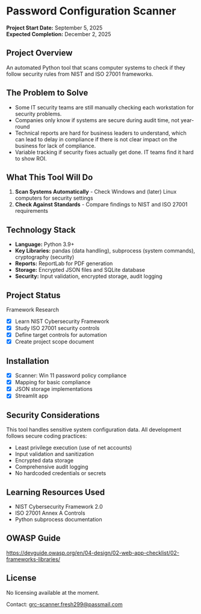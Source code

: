 # Password Configuration Scanner

**Project Start Date:** September 5, 2025  
**Expected Completion:** December 2, 2025  

## Project Overview

An automated Python tool that scans computer systems to check if they follow security rules from NIST and ISO 27001 frameworks.

## The Problem to Solve

- Some IT security teams are still manually checking each workstation for security problems.
- Companies only know if systems are secure during audit time, not year-round
- Technical reports are hard for business leaders to understand, which can lead to delay in compliance if there is not clear impact on the business for lack of compliance.
- Variable tracking if security fixes actually get done. IT teams find it hard to show ROI.

## What This Tool Will Do

1. **Scan Systems Automatically** - Check Windows and (later) Linux computers for security settings
2. **Check Against Standards** - Compare findings to NIST and ISO 27001 requirements


## Technology Stack

- **Language:** Python 3.9+
- **Key Libraries:** pandas (data handling), subprocess (system commands), cryptography (security)
- **Reports:** ReportLab for PDF generation
- **Storage:** Encrypted JSON files and SQLite database
- **Security:** Input validation, encrypted storage, audit logging

## Project Status

Framework Research
- [X] Learn NIST Cybersecurity Framework
- [X] Study ISO 27001 security controls
- [X] Define target controls for automation
- [X] Create project scope document

## Installation
- [X] Scanner: Win 11 password policy compliance
- [X] Mapping for basic compliance
- [X] JSON storage implementations
- [X] Streamlit app

## Security Considerations

This tool handles sensitive system configuration data. All development follows secure coding practices:
- Least privilege execution (use of net accounts)
- Input validation and sanitization
- Encrypted data storage
- Comprehensive audit logging
- No hardcoded credentials or secrets

## Learning Resources Used
- NIST Cybersecurity Framework 2.0
- ISO 27001 Annex A Controls
- Python subprocess documentation

## OWASP Guide
https://devguide.owasp.org/en/04-design/02-web-app-checklist/02-frameworks-libraries/

## License

No licensing available at the moment. 

Contact: grc-scanner.fresh299@passmail.com
